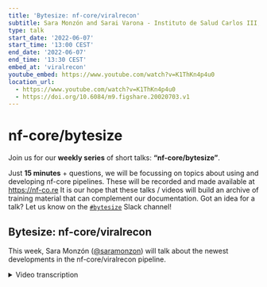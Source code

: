 ```yaml
---
title: 'Bytesize: nf-core/viralrecon'
subtitle: Sara Monzón and Sarai Varona - Instituto de Salud Carlos III, Madrid, Spain
type: talk
start_date: '2022-06-07'
start_time: '13:00 CEST'
end_date: '2022-06-07'
end_time: '13:30 CEST'
embed_at: 'viralrecon'
youtube_embed: https://www.youtube.com/watch?v=K1ThKn4p4u0
location_url:
  - https://www.youtube.com/watch?v=K1ThKn4p4u0
  - https://doi.org/10.6084/m9.figshare.20020703.v1
---
```


# nf-core/bytesize

Join us for our **weekly series** of short talks: **“nf-core/bytesize”**.

Just **15 minutes** + questions, we will be focussing on topics about using and developing nf-core pipelines.
These will be recorded and made available at <https://nf-co.re>
It is our hope that these talks / videos will build an archive of training material that can complement our documentation. Got an idea for a talk? Let us know on the [`#bytesize`](https://nfcore.slack.com/channels/bytesize) Slack channel!

## Bytesize: nf-core/viralrecon

This week, Sara Monzón ([@saramonzon](https://github.com/saramonzon)) will talk about the newest developments in the nf-core/viralrecon pipeline.

<details markdown="1"><summary>Video transcription</summary>
**Note: The content has been edited for reader-friendliness**

[0:01](https://www.youtube.com/watch?v=K1ThKn4p4u0&t=1)
(host) Hello, everyone. My name is Franziska Bonath. I'm the host of today's Bytesize Talk. And with me are Sarah Monzón and Sarai Varona from the Institute of Health, Carlos III. They are talking today about the nf-core pipeline viralrecon - updates and use cases. And up to you.

[0:28](https://www.youtube.com/watch?v=K1ThKn4p4u0&t=1)
Thank you very much. Hello, everyone. We're really glad to be here today to talk about nf-core/viralrecon. This is the second talk regarding this pipeline, but the first one as a bytesize, I think. So we want to talk about some updates and some new functionality we've added to the pipeline in the last year and a half. And also, we want to speak about some use cases we've been using in our lab using viralrecon as the main character.

[1:04](https://www.youtube.com/watch?v=K1ThKn4p4u0&t=1)
We're going to start with a brief road map, development map, followed by the major functionalities in the last releases. And as use cases, we're going to talk about the Relecov Network, which is the genomic surveillance network for SARS-CoV-2 in Spain, where we use viralrecon for data analysis. We're going to talk about a paper we participated regarding a study of a long-term COVID patient. And also, we're going to speak a little bit about the work we are currently doing, studying the multi-country monkeypox outbreak in ISCIII, where we are also using viralrecon.

[1:46](https://www.youtube.com/watch?v=K1ThKn4p4u0&t=1)
As a roadmap, this pipeline was first started, the first release was in June 2020, but we started the development in March, more or less. The second major release was a year later, in May 2021, where the pipeline was rewritten using the DSL2 implementation. And also, a new whole branch of the pipeline was added for Nanopore data analysis. Also, Pangolin and nexclade was included for lineage assignment for SARS-CoV-2. Just a few months ago, in February, we created a new release, 2.3, that included some fixes regarding problems or decision-taking from ivar consensus. We're going to talk about this functionality deeper in the next slide.

[2:46](https://www.youtube.com/watch?v=K1ThKn4p4u0&t=1)
Currently, we are in the version 2.4.1, and this is the major functionality we've added. The Nanopore branch of the pipeline allows us to handle both Illumina reads and Nanopore reads using viralrecon. For Nanopore data, the ARTIC Network pipeline is used. A variant calling and consensus genome output is generated and also Nextclade and Pangolin for lineage assignment is computed over this consensus genome.

[3:26](https://www.youtube.com/watch?v=K1ThKn4p4u0&t=1)
One of the main functionality added in the version 2.3 is that now the user can determine which variant caller, which combination of variant caller or consensus generation software should be used. Until this version, by default, ivar variants always used ivar consensus as the software for generating the consensus, but now you can combine them. You can use ivar variants for variant calling and Bcftools consensus or the other way around, providing more flexibility for the user and also more capacity for the decision of how the consensus will be generated. This is one of the main functionality and this is important because it changes the output or the way the consensus is generated from previous versions.

[4:21](https://www.youtube.com/watch?v=K1ThKn4p4u0&t=1)
Now the default is to use ivar variants as the variant caller and Bcftool consensus as the consensus generated. We've taken this decision due to some behavior of ivar that may not be desired for this case and some known issues of ivar consensus, that are not yet addressed by the software. For example, here we see that ivar includes low frequency selections and when we use viralrecon, we select a threshold for including variants in the consensus. For example, the default parameter is that we include variants in consensus that meet the criteria of more than 0.75 allele frequency. In this case, we see that even if we use this criteria in viralrecon, we see that this selection, which is 0.43 of allele frequency, is included in the consensus where the reference should be included. Here we can see the reference, the consensus generated by Bcftools and the consensus generated by ivar. Ivar is included and low frequency selected that shouldn't be there if you don't want to.

[5:42](https://www.youtube.com/watch?v=K1ThKn4p4u0&t=1)
A known issue about ivar is that it has some issues regarding the calculation of default coverage of insertions and deletions. Here we can see that this is a low frequency deletion as the previous example. Again, the reference, the Bcftools consensus and the ivar consensus and here we see the low frequency deletion but an N and a mask position is added even if we have enough coverage in this area. So this is an issue about the depth of coverage calculation that is fixed using Bcftools consensus instead of ivar.

[6:27](https://www.youtube.com/watch?v=K1ThKn4p4u0&t=1)
There is another issue why we selected Bcftools consensus. It is not an error of ivar consensus, it is just the behavior how ivar creates the consensus which may not be the behavior the user wants. That's the main difference between Bcftools consensus or ivar. If you want to include variants regarding intra-host via reliability or consensus, for example in this case, we have two positions here that ivar includes ambiguous nucleotides. This is because in this position, in order to meet the criteria of 0.75, ivar needs to add two nucleotides in this position. That's because we add the ambiguous nucleotide. In this case, if we only want to add the majority or the more representative nucleotide (in this case is A or G) these are the only two nucleotides that meet the criteria of more than 0.75. So it depends if you want to add all the information of intra-host via reliability in your consensus or you don't want to include this noise in your consensus.

[0:01](https://www.youtube.com/watch?v=K1ThKn4p4u0&t=1)
ivar includes the ambiguous nucleotides because it includes the majority and the behavior is to include the majority alleles until you meet certain criteria. Bcftool consensus only includes variants that are more than a low frequency. Another issue is just another example of the previous one. This is also an election in low frequency variants. We see that ivar is including ends, masking sequences that could make problems when you upload to GSAID, for example, instead of including the reference or the election. But this is an area well covered, but ivar is only including ends instead of the nucleotides or the election.

[0:01](https://www.youtube.com/watch?v=K1ThKn4p4u0&t=1)
Another functionality we've added in this case, we are going to talk about two new functionalities regarding the script that converts the ivar output to VCF format. There we added two new functionalities regarding codon merging and strand bias. In the case of codon merging, we mean that when the variant of concern, B.1.1.7, appears in a new complex variant, it appears as a variant for SARS-CoV-2. And we realized that for this complex variant it changes the three nucleotides in a codon. The variant callers, ivar and all the variant callers that reported the variants are three lines for three different changes. This is a problem because you don't have the correct annotation. These are three changes that change the codon entirely, so the amino acid is changed completely. If you have it in three lines, the annotation wouldn't be correct, not for ivar, not for SNPF. So we've created a function that goes position by position, reading the TCF file from ivar. And we check if they are consecutive. And if we found two or three positions that are consecutive, we check if they belong to the same codon. If they belong to the same codon, like this case, we see that the reference codon is exactly the same for the three positions. We collapse these three lines in just one. So the reference has the three alleles and has the three alleles. This makes that SNPF creates, annotates the amino acid change correctly, fixing this issue. And this is included in the ivar variants script.

[0:01](https://www.youtube.com/watch?v=K1ThKn4p4u0&t=1)
And another one is, as we all know, NGEs that are prone for certain bias, strand bias is one of them. Here we found a strand bias. For example, when we have a variant that is only supported for forward or reverse strand reads. And this is normally increasing the probability of the variant to be a false positive. A strand bias is, we usually correct it or not take it, but most of the variant colors that this is nowadays, but ivar still lacks this functionality. So we've added this annotation in the ivar output conversion to VCF. What we do is to create a contingency table regarding the forward and reverse strand reads for the reference and the right alleles. We create, we calculate a first test and we mark as a strand bias position when the p-value is less than 0.05. This formula is obtained from the tutorial from GATK.

[0:01](https://www.youtube.com/watch?v=K1ThKn4p4u0&t=1)
Finally, the new output for reporting variants is included also in the version 2.3. This is really useful because we combine the data from the variant calling, the notation and also the Linux excitement. And this provides a good way to study, for example, metagenomics data from a sewage SARS-CoV-2 data. It is really useful for variant inspection, for studying co-infections, et cetera.
And now Sara is going to talk to you about the use cases.

[0:01](https://www.youtube.com/watch?v=K1ThKn4p4u0&t=1)
Yes. Now I'm going to explain you three use cases of viralrecon here in the Institute of Health, Carlos III. The first one is the RelaCoV Network, which is founded by the Era Incubator program and is a Spanish network that aims to create a SARS-CoV-2 surveillance at national level based on genomic sequencing.
In this network, the microbiology labs from hospitals are going to select the samples to be sequenced based on criteria established by public health authorities. And they are going to sequence those samples. Then they will send the FASTQ files to the RelaCoV platform here in the ISTE. And we are going to analyze those samples with viralrecon.

[0:01](https://www.youtube.com/watch?v=K1ThKn4p4u0&t=1)
We are going to be able to see the national evolution of the viral variants and viral lineage. Also we are going to share genomic data with databases such as G-site or ENA. The idea is that we will give support and information to the different labs that are inside the RelaCoV Network.
As you can see in this schema, there is at least one group in each of the autonomous communities in Spain that are included in the network. So all together, we are going to create a national surveillance of SARS-CoV-2 and probably learn from this approach how to extend it to other pathogens.

[0:01](https://www.youtube.com/watch?v=K1ThKn4p4u0&t=1)
This would be a general schema on how the samples are sequenced and analyzed here in the Institute of Health, after two days of sequencing samples. They are going to be stored in a hard disk cabin and processed in a high-processing computing server here in the Institute of Health using viralrecon. And then the results are going to be redirected to the microbiology labs.

[0:01](https://www.youtube.com/watch?v=K1ThKn4p4u0&t=1)
The second example is about an immuno-depressed woman that had prolonged viral replication. She was receiving immuno-chemotherapy. And after the last cycle of immuno-chemotherapy, six months after, she was admitted in the hospital after being positive for SARS-CoV-2 in a RT-PCR. After nine months of being discharged and re-admitted in the hospital, being RT-PCR positive for SARS-CoV-2 and receiving antiviral drugs and convalescent plasma, the woman died. What we saw after 257 days of collecting 12 samples for sequencing is that the last sample obtained had accumulated 29 nucleotide mutations and 22 amino acid mutations using viralrecon in the mapping approach with the Wuhan reference genome.

[0:01](https://www.youtube.com/watch?v=K1ThKn4p4u0&t=1)
For this, we used viralrecon version 1.2 in development version. Something interesting is that we used the long variant table that Sara explained to create this plot where we selected the low frequency variants to see how they were changing over time in this patient. We have in the x-axis the date of sample collection and in the y-axis the allele frequency. Each line and dot represents one variant in the sample. When no dot is shown it means that that position didn't have enough coverage in the sample. So in this example, we can see the ORF1AB mutations that we can see that they are, most of them are present in the non-structural protein 3. Something similar happens with the S-gene where most of the variants are accumulated in the spike protein S1. Also, we found one of the variants that was afterwards considered as a mutation of concern of the delta variant inside this woman when the delta variant wasn't circulating in Spain.

[0:01](https://www.youtube.com/watch?v=K1ThKn4p4u0&t=1)
Something interesting we found selecting this low frequency variants is that we saw patterns of different viral subpopulations competing inside the intra-host. So we think that there was an intra-host mutation and competition between the virus subpopulation and also that those antiviral drops were selecting resistant viruses.

[0:01](https://www.youtube.com/watch?v=K1ThKn4p4u0&t=1)
The last example is the most recent one and is how we in the Institute of Health Carlos III treated the multi-country multiplex outbreak in non-endemic countries. We sequenced 28 samples and we used the latest version of viralrecon to obtain different FASTA genomes for both the novel assembly and mapping approach against three different multiplex genomes. We obtained using an Illumina Novasek of two for 150 grids, 33 samples that had the 100% of the reference genome cover at least a tenfold of depth. We used the mapping content for FASTA files and the novel assembly FASTA files to create multiple sequence alignments and see the performance of both approaches. We saw that the ends of the reference genome couldn't be assembled with the novel assembly approach, but with the mapping approach we could see that there was enough coverage to obtain those sequences.

[0:01](https://www.youtube.com/watch?v=K1ThKn4p4u0&t=1)
In the plasmid ID plots obtained with viralrecon we can see how in the novel assembly the right and left ends of the reference genome are missing. A monkeypox genome has shortened repeats that we were trying to discover if this approach was able to obtain the exact number of shortened repeats in our samples. We found that in the novel assembly approach when the shortened repeats were inside different contexts the abacus introduces ends in between the context so we couldn't reconstruct the real shortened repeat scaffold. In the mapping approach we saw that we had enough coverage to cover the reference shortened repeats but that we are limited to the number of SDRs present in the reference. So in order to discover the real number of repeats present in our monkeypox samples we are trying to sequence the best covered sample with MiSeq 2 for 300. This is going to be analyzed with the latest version of viralrecon and with Oxford Nanopore technologies. We keep working on that so we can't tell you anything yet.

[0:01](https://www.youtube.com/watch?v=K1ThKn4p4u0&t=1)
Well this is everything thank you very much for your attention. Thank you to all the people that developed viralrecon with us and to the reference laboratories in the institute and the economic unit for all this work. Thank you.
(host) Thank you very much. So now we have time for some questions for anyone. No? If there are no questions I also want to mention that you can always ask questions later on on the slack bytesize channel and this video will be uploaded to youtube later. Thank you very much again and I also would like to thank the Chan Zuckerberg Initiative for funding these talks.

</details>
